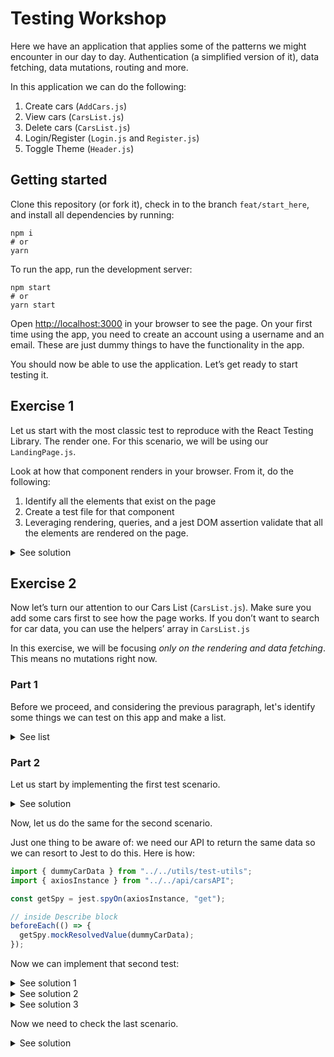 # Testing Workshop

Here we have an application that applies some of the patterns we might encounter in our day to day. Authentication (a simplified version of it), data fetching, data mutations, routing and more.

In this application we can do the following:

1. Create cars (`AddCars.js`)
2. View cars (`CarsList.js`)
3. Delete cars (`CarsList.js`)
4. Login/Register (`Login.js` and `Register.js`)
5. Toggle Theme (`Header.js`)

## Getting started

Clone this repository (or fork it), check in to the branch `feat/start_here`, and install all dependencies by running:

```
npm i
# or
yarn
```

To run the app, run the development server:

```
npm start
# or
yarn start

```

Open [http://localhost:3000](http://localhost:3000/) in your browser to see the page. On your first time using the app, you need to create an account using a username and an email. These are just dummy things to have the functionality in the app.

You should now be able to use the application. Let’s get ready to start testing it.

## Exercise 1

Let us start with the most classic test to reproduce with the React Testing Library. The render one. For this scenario, we will be using our `LandingPage.js`.

Look at how that component renders in your browser. From it, do the following:

1. Identify all the elements that exist on the page
2. Create a test file for that component
3. Leveraging rendering, queries, and a jest DOM assertion validate that all the elements are rendered on the page.

<details>

<summary> See solution </summary>

<p>

```jsx
it("should render page", () => {
  const { getByText, getByRole, getByAltText } = render(<LandingPage />);

  const landingPageText = getByText(
    "A Full Intro to the React Testing Library"
  );
  const landingPageButton = getByRole("button", {
    name: "Here is a button to query",
  });
  const landingPageImageTL = getByAltText("octopus");
  const landingPageImageRTL = getByAltText("goat");

  expect(landingPageText).toBeInTheDocument();
  expect(landingPageButton).toBeInTheDocument();
  expect(landingPageImageTL).toBeInTheDocument();
  expect(landingPageImageRTL).toBeInTheDocument();
});
```

</p>

</details>

## Exercise 2

Now let’s turn our attention to our Cars List (`CarsList.js`). Make sure you add some cars first to see how the page works. If you don’t want to search for car data, you can use the helpers’ array in `CarsList.js`

In this exercise, we will be focusing _only on the rendering and data fetching_. This means no mutations right now.

### Part 1

Before we proceed, and considering the previous paragraph, let's identify some things we can test on this app and make a list.

<details>

<summary> See list </summary>

<p>

1. should render a loading spinner while loading data
2. should render a list of cars when there is data
3. should show no cars message when there is no data

</p>

</details>

### Part 2

Let us start by implementing the first test scenario.

<details>

<summary> See solution </summary>

<p>

```jsx
it("should show loading spinner", async () => {
  render(<CarsList />);
  const loadingSpinner = await screen.findByRole("progressbar");
  expect(loadingSpinner).toBeInTheDocument();
});
```

</p>

</details>

Now, let us do the same for the second scenario.

Just one thing to be aware of: we need our API to return the same data so we can resort to Jest to do this. Here is how:

```jsx
import { dummyCarData } from "../../utils/test-utils";
import { axiosInstance } from "../../api/carsAPI";

const getSpy = jest.spyOn(axiosInstance, "get");

// inside Describe block
beforeEach(() => {
  getSpy.mockResolvedValue(dummyCarData);
});
```

Now we can implement that second test:

<details>

<summary> See solution 1 </summary>

<p>

```jsx
it("should show data", async () => {
  render(<CarsList />);
  const carCard = await screen.findByTestId("CarCard");
  const carImage = screen.getByRole("img", {
    name: /audi guinea/i,
  });
  expect(carCard).toBeInTheDocument();
  expect(carImage).toBeInTheDocument();
});
```

</p>

</details>

<details>

<summary> See solution 2 </summary>

<p>

```jsx
it("should show data", async () => {
  render(<CarsList />);
  const carHeaderText = await screen.findByText(
    `${dummyCarData.data.thisisacarid.brand} ${dummyCarData.data.thisisacarid.model}`
  );
  const carInfo = screen.getByText(
    `${dummyCarData.data.thisisacarid.segment} ${dummyCarData.data.thisisacarid.fuel}`
  );
  const carImage = screen.getByRole("img", {
    name: `${dummyCarData.data.thisisacarid.brand} ${dummyCarData.data.thisisacarid.model}`,
  });
  const carPrice = screen.getByText(dummyCarData.data.thisisacarid.price);

  expect(carHeaderText).toBeInTheDocument();
  expect(carInfo).toBeInTheDocument();
  expect(carPrice).toBeInTheDocument();
  expect(carImage).toBeInTheDocument();
});
```

</p>

</details>

<details>

<summary> See solution 3 </summary>

<p>

```jsx
it("should show data", async () => {
  render(<CarsList />);
  await waitForElementToBeRemoved(() => screen.queryByRole("progressbar"));

  const carImage = screen.getByRole("img", {
    name: /audi guinea/i,
  });
  expect(carImage).toBeInTheDocument();
});
```

</p>

</details>

Now we need to check the last scenario.

<details>

<summary> See solution </summary>

<p>

```jsx
it("should show no cars warning when no data", async () => {
  getSpy.mockResolvedValue({});

  render(<CarsList />);
  const noCarsMessage = await screen.findByText("No cars to display...");
  expect(noCarsMessage).toBeInTheDocument();
});
```

</p>

</details>
